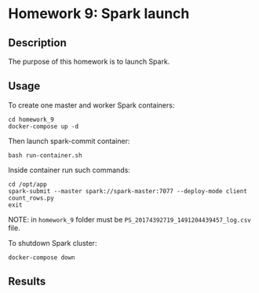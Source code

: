 # Homework 9: Spark launch


## Description

The purpose of this homework is to launch Spark.


## Usage


To create one master and worker Spark containers:

```
cd homework_9
docker-compose up -d
```

Then launch spark-commit container:

```
bash run-container.sh
```

Inside container run such commands:

```
cd /opt/app
spark-submit --master spark://spark-master:7077 --deploy-mode client count_rows.py
exit
```

NOTE: in ```homework_9``` folder must be ```PS_20174392719_1491204439457_log.csv``` file.

To shutdown Spark cluster:

```
docker-compose down
```

## Results